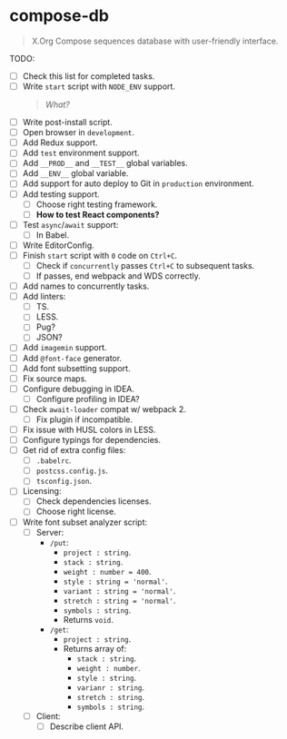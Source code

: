 # compose-db

 >  X.Org Compose sequences database with user-friendly interface.

TODO:

 *  [ ] Check this list for completed tasks.
 *  [ ] Write `start` script with `NODE_ENV` support.
     >  _What?_
 *  [ ] Write post-install script.
 *  [ ] Open browser in `development`.
 *  [ ] Add Redux support.
 *  [ ] Add `test` environment support.
 *  [ ] Add `__PROD__` and `__TEST__` global variables.
 *  [ ] Add `__ENV__` global variable.
 *  [ ] Add support for auto deploy to Git
        in `production` environment.
 *  [ ] Add testing support.
     *  [ ] Choose right testing framework.
     *  [ ] **How to test React components?**
 *  [ ] Test `async`/`await` support:
     *  [ ] In Babel.
 *  [ ] Write EditorConfig.
 *  [ ] Finish `start` script with `0` code on `Ctrl+C`.
     *  [ ] Check if `concurrently` passes `Ctrl+C`
            to subsequent tasks.
     *  [ ] If passes, end webpack and WDS correctly.
 *  [ ] Add names to concurrently tasks.
 *  [ ] Add linters:
     *  [ ] TS.
     *  [ ] LESS.
     *  [ ] Pug?
     *  [ ] JSON?
 *  [ ] Add `imagemin` support.
 *  [ ] Add `@font-face` generator.
 *  [ ] Add font subsetting support.
 *  [ ] Fix source maps.
 *  [ ] Configure debugging in IDEA.
     *  [ ] Configure profiling in IDEA?
 *  [ ] Check `await-loader` compat w/ webpack 2.
     *  [ ] Fix plugin if incompatible.
 *  [ ] Fix issue with HUSL colors in LESS.
 *  [ ] Configure typings for dependencies.
 *  [ ] Get rid of extra config files:
     *  [ ] `.babelrc`.
     *  [ ] `postcss.config.js`.
     *  [ ] `tsconfig.json`.
 *  [ ] Licensing:
     *  [ ] Check dependencies licenses.
     *  [ ] Choose right license.
 *  [ ] Write font subset analyzer script:
     *  [ ] Server:
         *  `/put`:
             *  `project : string`.
             *  `stack : string`.
             *  `weight : number = 400`.
             *  `style : string = 'normal'`.
             *  `variant : string = 'normal'`.
             *  `stretch : string = 'normal'`.
             *  `symbols : string`.
             *  Returns `void`.
         *  `/get`:
             *  `project : string`.
             *  Returns array of:
                 *  `stack : string`.
                 *  `weight : number`.
                 *  `style : string`.
                 *  `varianr : string`.
                 *  `stretch : string`.
                 *  `symbols : string`.
     *  [ ] Client:
         *  [ ] Describe client API.
